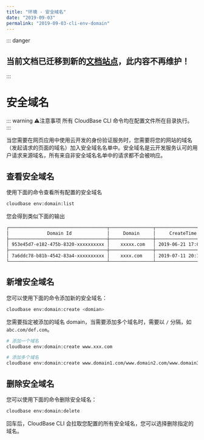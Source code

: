 ```yaml
---
title: "环境 - 安全域名"
date: "2019-09-03"
permalink: "2019-09-03-cli-env-domain"
---
```


::: danger
## 当前文档已迁移到新的[文档站点](https://docs.cloudbase.net/cli/intro.html)，此内容不再维护！
:::

# 安全域名

::: warning ⚠️注意事项
所有 CloudBase CLI 命令均在配置文件所在目录执行。
:::

当您需要在网页应用中使用云开发的身份验证服务时，您需要将您的网站的域名（发起请求的页面的域名）加入安全域名名单中。安全域名是云开发服务认可的用户请求来源域名，所有来自非安全域名名单中的请求都不会被响应。

## 查看安全域名

使用下面的命令查看所有配置的安全域名

```sh
cloudbase env:domain:list
```

您会得到类似下面的输出

```sh
┌────────────────────────────────────┬────────────────┬─────────────────────┬────────┐
│              Domain Id             │     Domain     │     CreateTime      │ Status │
├────────────────────────────────────┼────────────────┼─────────────────────┼────────┤
│ 953e45d7-e182-475b-8320-xxxxxxxxxx │    xxxxx.com   │ 2019-06-21 17:04:00 │  启用中 │
├────────────────────────────────────┼────────────────┼─────────────────────┼────────┤
│ 7a6ddc78-b81b-4542-83a4-xxxxxxxxxx │    xxxx.com    │ 2019-07-11 20:14:08 │  启用中 │
└────────────────────────────────────┴────────────────┴─────────────────────┴────────┘
```

## 新增安全域名

您可以使用下面的命令添加新的安全域名：

```sh
cloudbase env:domain:create <domian>
```

您需要指定被添加的域名 domain，当需要添加多个域名时，需要以 `/` 分隔，如 `abc.com/def.com`。

```sh
# 添加一个域名
cloudbase env:domain:create www.xxx.com

# 添加多个域名
cloudbase env:domain:create www.domain1.com/www.domain2.com/www.domain3.com
```

## 删除安全域名

您可以使用下面的命令删除安全域名：

```sh
cloudbase env:domain:delete
```

回车后，CloudBase CLI 会拉取您配置的所有安全域名，您可以选择删除指定的域名。

